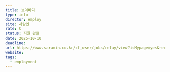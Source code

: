```yaml
---
title: 브이바디
type: info
director: employ
site: 사람인
rate: C
status: 지원 완료
date: 2025-10-10
deadline:
url: https://www.saramin.co.kr/zf_user/jobs/relay/view?isMypage=yes&rec_idx=51963464&recommend_ids=eJxNj7kNw1AMQ6dJL%2BpmnUGy%2FxaRYePL5QMvMNCMdvs15FPfACsVPmg3GqVemMMyqI%2FZzXWzznYO4sEw3WxHlHCrPMT6mMMryVNVVEcedUKQ2l2HclVqs3rVaxabNaTsUAtMccxdGcDZ7Wbrq2ru5nVB%2F1vMQC0%3D&view_type=quick_complete&gz=1&t_ref_scnid=810&t_ref_content=SRI_050_APPLY-Q_AVA_RCT&t_ref=complete_layer&referNonce=6875a947688a0e52d56b&relayNonce=5f77b6fa0e76bf1db66e&immediately_apply_layer_open=n#seq=0
website:
tags:
  - employment
---
```







